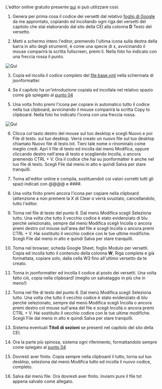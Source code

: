 L'editor online gratuito presente [qui](https://jsonformatter.org/xml-editor) si può utilizzare così:

1. Genera per prima cosa il codice dei versetti dal relativo [foglio di Google]() da me approntato, copiando ed incollando ogni riga
dei versetti del capitolo che stai elaborando dal sito della CEI alla colonna **D** Testo del versetto.

2. Metti a schermo intero l'editor, premendo l'ultima icona sulla destra della barra in alto degli strumenti, è come una specie di x, avvicinando il mouse comparirà 
la scritta fullscreen, premi lì. Nella foto ho indicato con una freccia rossa il punto.

![Qui](https://github.com/EmanueleTinari/EmanueleTinari/blob/OSIS_ITA_and_LAT_books/immagini/Schermo_intero.jpg) 

3. Copia ed incolla il codice completo del [file base.xml](https://github.com/EmanueleTinari/EmanueleTinari/blob/OSIS_ITA_and_LAT_books/base.xml)
nella schermata di jsonformatter.

4. Se il capitolo ha un'introduzione copiala ed incollala nel relativo spazio come già spiegato al [punto 04](https://github.com/EmanueleTinari/EmanueleTinari/blob/OSIS_ITA_and_LAT_books/04_Istruzioni_x_editare_un_capitolo.md)

5. Una volta finito premi l'icona per copiare in automatico tutto il codice nella tua clipboard, avvicinando il mouse comparirà la scritta Copy to clipboard.
Nella foto ho indicato l'icona con una freccia rossa.

![Qui](https://github.com/EmanueleTinari/EmanueleTinari/blob/OSIS_ITA_and_LAT_books/immagini/CopiaNellaClipboard.jpg)

6. Clicca col tasto destro del mouse sul tuo desktop e scegli Nuovo e poi File di testo. sul tuo desktop. Verrà creato un nuovo file
sul tuo desktop chiamato Nuovo file di testo.txt. Tieni tale nome o rinominalo come meglio credi. Apri il file di testo ed incolla dal menù Modifica,
oppure cliccando destro nell'area di testo e scegliendo Incolla, o ancora premendo CTRL + V. Ora il codice che hai su jsonformatter è anche nel tuo file di testo.
Scegli File dal menù in alto e quindi Salva per stare tranquilli.

7. Torna all'editor online e compila, sostituendoli coi valori corretti tutti gli spazi indicati con @@@@ e ####.

8. Una volta finito premi ancora l'icona per copiare nella clipboard (attenzione a non premere la X di Clear o verrà svuotato, cancellandolo, tutto l'editor. 

9. Torna nel file di testo del punto 6. Dal menù Modifica scegli Seleziona tutto. Una volta che tutto il vecchio codice è stato evidenziato di blu perchè selezionato,
sempre dal menù Modifica scegli Incolla o ancora premi destro col mouse sull'area del file e scegli Incolla o ancora premi CTRL + V. Hai sostituito il vecchio codice
con le tue ultime modifiche. Scegli File dal menù in alto e quindi Salva per stare tranquilli.

10. Torna nel browser, scheda Google Sheet, foglio Modulo per versetti. Copia ed incolla tutto il contenuto della colonna **W**, Riga completa e già formattata,
copiare solo, dalla cella W3 fino all'ultimo versetto da te creato.

11. Torna in jsonformatter ed incolla il codice al posto dei versetti. Una volta fatto ciò, copia nella clipboard! (meglio un salvataggio in più che in meno!)

12. Torna nel file di testo del punto 6. Dal menù Modifica scegli Seleziona tutto. Una volta che tutto il vecchio codice è stato evidenziato di blu perchè selezionato,
sempre dal menù Modifica scegli Incolla o ancora premi destro col mouse sull'area del file e scegli Incolla o ancora premi CTRL + V. Hai sostituito il vecchio codice
con le tue ultime modifiche. Scegli File dal menù in alto e quindi Salva per stare tranquilli.

13. Sistema eventuali **Titoli di sezioni** se presenti nel capitolo del sito della CEI.

14. Ora la parte più spinosa, sistema ogni riferimento, formattandolo sempre come spiegato al [punto 04](https://github.com/EmanueleTinari/EmanueleTinari/blob/OSIS_ITA_and_LAT_books/04_Istruzioni_x_editare_un_capitolo.md)

15. Dovresti aver finito. Copia sempre nella clipboard il tutto, torna sul tuo desktop, seleziona dal menù Modifica tutto ed incolla il nuovo codice, completo.

16. Salva dal menù file. Ora dovresti aver finito. Inviami pure il file txt appena salvato come allegato.





